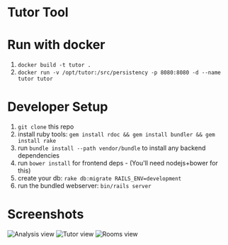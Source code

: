 Tutor Tool
==========


# Run with docker
1. `docker build -t tutor .`
2. `docker run -v /opt/tutor:/src/persistency -p 8080:8080 -d --name tutor tutor`

# Developer Setup
1. `git clone` this repo
2. install ruby tools: `gem install rdoc && gem install bundler && gem install rake`
3. run `bundle install --path vendor/bundle` to install any backend dependencies
4. run `bower install` for frontend deps - (You'll need nodejs+bower for this)
5. create your db: `rake db:migrate RAILS_ENV=development`
6. run the bundled webserver: `bin/rails server`

# Screenshots
![Analysis view](https://raw.github.com/henrik-muehe/tutor/master/screenshots/analysis.png)
![Tutor view](https://raw.github.com/henrik-muehe/tutor/master/screenshots/tutor.png)
![Rooms view](https://raw.github.com/henrik-muehe/tutor/master/screenshots/rooms.png)
